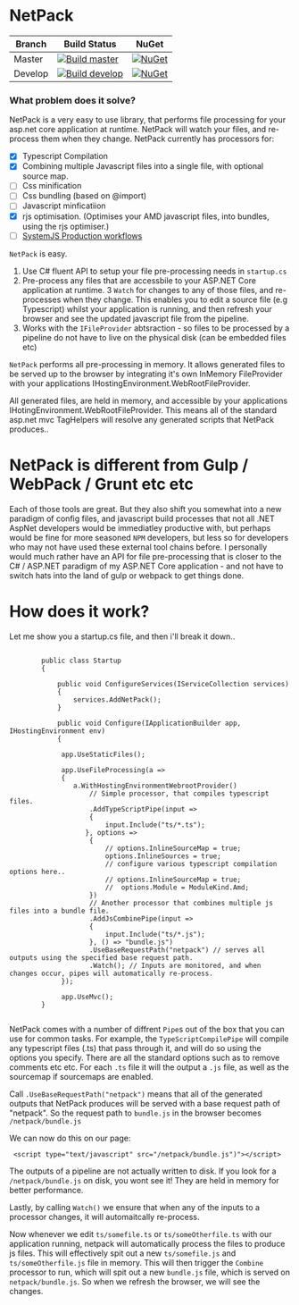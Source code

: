 # NetPack

| Branch  | Build Status | NuGet |
| ------------- | ------------- | ----- |
| Master  |[![Build master](https://ci.appveyor.com/api/projects/status/2ri02762ca2dicfp/branch/master?svg=true)](https://ci.appveyor.com/project/dazinator/netpack/branch/master) | [![NuGet](https://img.shields.io/nuget/v/netpack.svg)](https://www.nuget.org/packages/netpack/) |
| Develop | [![Build develop](https://ci.appveyor.com/api/projects/status/2ri02762ca2dicfp?svg=true)](https://ci.appveyor.com/project/dazinator/netpack/branch/develop)  | [![NuGet](https://img.shields.io/nuget/vpre/netpack.svg)](https://www.nuget.org/packages/netpack/) |


### What problem does it solve?

NetPack is a very easy to use library, that performs file processing for your asp.net core application at runtime. 
NetPack will watch your files, and re-process them when they change.
NetPack currently has processors for:

- [x] Typescript Compilation
- [x] Combining multiple Javascript files into a single file, with optional source map.
- [ ] Css minification
- [ ] Css bundling (based on @import)
- [ ] Javascript minficatiion
- [x] rjs optimisation. (Optimises your AMD javascript files, into bundles, using the rjs optimiser.)
- [ ] [SystemJS Production workflows](https://github.com/systemjs/systemjs/blob/master/docs/production-workflows.md)

`NetPack` is easy. 

1. Use C# fluent API to setup your file pre-processing needs in `startup.cs`
2. Pre-process any files that are accessbile to your ASP.NET Core application at runtime.
3 `Watch` for changes to any of those files, and re-processes when they change. This enables you to edit a source file (e.g Typescript) whilst your application is running, and then refresh your browser and see the updated javascript file from the pipeline.
4. Works with the `IFileProvider` abtsraction - so files to be processed by a pipeline do not have to live on the physical disk
   (can be embedded files etc)

`NetPack` performs all pre-processing in memory. It allows generated files to be served up to the browser by integrating it's own InMemory FileProvider with your applications IHostingEnvironment.WebRootFileProvider.

All generated files, are held in memory, and accessible by your applications IHotingEnvironment.WebRootFileProvider. This means all of the standard asp.net mvc TagHelpers will resolve any generated scripts that NetPack produces..

# NetPack is different from Gulp / WebPack / Grunt etc etc

Each of those tools are great. But they also shift you somewhat into a new paradigm of config files, and javascript build processes that not all .NET AspNet developers would be immediatley productive with, but perhaps would be fine for more seasoned `NPM` developers, but less so for developers who may not have used these external tool chains before. I personally would much rather have an API for file pre-processing that is closer to the C# / ASP.NET paradigm of my ASP.NET Core application - and not have to switch hats into the land of gulp or webpack to get things done. 

# How does it work?

Let me show you a startup.cs file, and then i'll break it down..

```

        public class Startup
        {

            public void ConfigureServices(IServiceCollection services)
            {
                services.AddNetPack();
            }

            public void Configure(IApplicationBuilder app, IHostingEnvironment env)
            {
            
             app.UseStaticFiles();
             
             app.UseFileProcessing(a =>
             {
                a.WithHostingEnvironmentWebrootProvider()
                    // Simple processor, that compiles typescript files.
                    .AddTypeScriptPipe(input =>
                    {
                        input.Include("ts/*.ts");
                   }, options =>
                    {
                        // options.InlineSourceMap = true;
                        options.InlineSources = true;
                        // configure various typescript compilation options here..
                        // options.InlineSourceMap = true;
                        //  options.Module = ModuleKind.Amd;
                    })
                    // Another processor that combines multiple js files into a bundle file.
                    .AddJsCombinePipe(input =>
                    {
                        input.Include("ts/*.js");
                    }, () => "bundle.js")
                    .UseBaseRequestPath("netpack") // serves all outputs using the specified base request path.
                    .Watch(); // Inputs are monitored, and when changes occur, pipes will automatically re-process.
             });

             app.UseMvc();
        }


```


NetPack comes with a number of diffrent `Pipe`s out of the box that you can use for common tasks. For example, the `TypeScriptCompilePipe` will compile any typescript files (.ts) that pass through it, and will do so using the options you specify. There are all the standard options such as to remove comments etc etc. For each `.ts` file it will the output a `.js` file, as well as the sourcemap if sourcemaps are enabled. 

Call `.UseBaseRequestPath("netpack")` means that all of the generated outputs that NetPack produces will be served with a base request path of "netpack". So the request path to `bundle.js` in the browser becomes `/netpack/bundle.js` 

We can now do this on our page:

```
 <script type="text/javascript" src="/netpack/bundle.js")"></script>
```

The outputs of a pipeline are not actually written to disk. If you look for a `/netpack/bundle.js` on disk, you wont see it! They are held in memory for better performance.

Lastly, by calling `Watch()` we ensure that when any of the inputs to a processor changes, it will automaitcally re-process.  


Now whenever we edit `ts/somefile.ts` or `ts/someOtherfile.ts` with our application running, netpack will automatically process the files to produce js files. This will effectively spit out a new `ts/somefile.js` and `ts/someOtherfile.js` file in memory. This will then trigger the `Combine` processor to run, which will spit out a new `bundle.js` file, which is served on `netpack/bundle.js`. So when we refresh the browser, we will see the changes.




